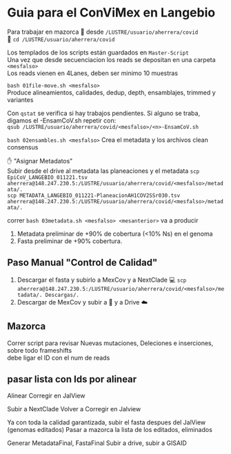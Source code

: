 # Guia para el ConViMex en Langebio    
Para trabajar en mazorca :corn: desde  `/LUSTRE/usuario/aherrera/covid `    
:corn: 
`cd /LUSTRE/usuario/aherrera/covid `    

Los templados de los scripts están guardados en `Master-Script`      
Una vez que desde secuenciacion los reads se depositan en una carpeta `<mesfalso>`     
Los reads vienen en 4Lanes, deben ser minimo 10 muestras  

`bash 01file-move.sh <mesfalso>`     
Produce alineamientos, calidades, dedup, depth, ensamblajes, trimmed y variantes     

Con `qstat` se verifica si hay trabajos pendientes. Si alguno se traba, digamos el <n>-EnsamCoV.sh repetir con:   
`qsub /LUSTRE/usuario/aherrera/covid/<mesfalso>/<n>-EnsamCoV.sh ` 
  
`bash 02ensambles.sh <mesfalso>`
 Crea el metadata y los archivos clean consensus
 
 :hand: "Asignar Metadatos"  
 Subir desde el drive al metadata las planeaciones y el metadata
`scp EpiCoV_LANGEBIO_011221.tsv aherrera@148.247.230.5:/LUSTRE/usuario/aherrera/covid/<mesfalso>/metadata/.`  
`scp METADATA_LANGEBIO_011221-PlaneacionAH1COV2SSr030.tsv aherrera@148.247.230.5:/LUSTRE/usuario/aherrera/covid/<mesfalso>/metadata/.`

  correr
`bash 03metadata.sh <mesfalso> <mesanterior>`
  va a producir 
  1. Metadata preliminar de +90% de cobertura (<10% Ns) en el genoma
  2. Fasta preliminar de +90% cobertura. 
                                                              
 ## Paso Manual "Control de Calidad"
1. Descargar el fasta y subirlo a MexCov y a NextClade
:computer: `scp aherrera@148.247.230.5:/LUSTRE/usuario/aherrera/covid/<mesfalso>/metadata/. Descargas/.`  
2. Descargar de MexCov y subir a :corn: y a Drive :cloud:
  
 ## Mazorca 
  Correr script para revisar Nuevas mutaciones, Deleciones e inserciones, sobre todo frameshifts   
  debe ligar el ID con el num de reads
 
  ## pasar lista con Ids por alinear
  Alinear 
  Corregir en JalView
  
  Subir a NextClade
  Volver a Corregir en Jalview
 
  Ya con toda la calidad garantizada, subir el fasta despues del JalView (genomas editados)
  Pasar a mazorca la lista de los editados, eliminados
  
  Generar MetadataFinal, FastaFinal
  Subir a drive, subir a GISAID
  
                                                              
  
